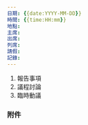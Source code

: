```yaml
---
日期: {{date:YYYY-MM-DD}}
時間: {{time:HH:mm}}
地點: 
主席: 
出席: 
列席: 
請假: 
記錄:
---
```

1. 報告事項
2. 議程討論
3. 臨時動議

### 附件